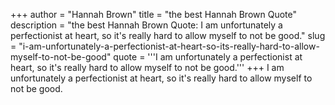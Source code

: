 +++
author = "Hannah Brown"
title = "the best Hannah Brown Quote"
description = "the best Hannah Brown Quote: I am unfortunately a perfectionist at heart, so it's really hard to allow myself to not be good."
slug = "i-am-unfortunately-a-perfectionist-at-heart-so-its-really-hard-to-allow-myself-to-not-be-good"
quote = '''I am unfortunately a perfectionist at heart, so it's really hard to allow myself to not be good.'''
+++
I am unfortunately a perfectionist at heart, so it's really hard to allow myself to not be good.
